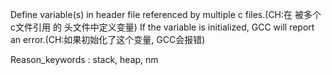 Define variable(s) in header file referenced by multiple c files.(CH:在 被多个c文件引用 的 头文件中定义变量)
If the variable is initialized, GCC will report an error.(CH:如果初始化了这个变量, GCC会报错)

Reason_keywords : stack, heap, nm
